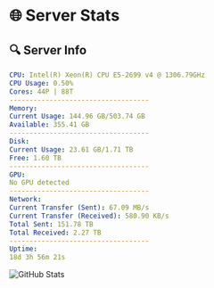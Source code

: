 # 🌐 Server Stats
## 🔍 Server Info
```yaml
CPU: Intel(R) Xeon(R) CPU E5-2699 v4 @ 1306.79GHz
CPU Usage: 0.50%
Cores: 44P | 88T
-----------------------------------
Memory:
Current Usage: 144.96 GB/503.74 GB
Available: 355.41 GB
-----------------------------------
Disk:
Current Usage: 23.61 GB/1.71 TB
Free: 1.60 TB
-----------------------------------
GPU:
No GPU detected
-----------------------------------
Network:
Current Transfer (Sent): 67.09 MB/s
Current Transfer (Received): 580.90 KB/s
Total Sent: 151.78 TB
Total Received: 2.27 TB
-----------------------------------
Uptime:
18d 3h 56m 21s
```
![GitHub Stats](https://img.shields.io/badge/Updated-2025-02-26_02:39:39-blue)